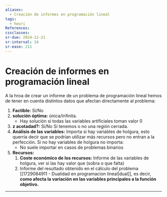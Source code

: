 ```yaml
---
aliases:
  - Creación de informes en programación lineal
tags:
  - heuri
References: 
cssclasses: 
sr-due: 2024-12-21
sr-interval: 14
sr-ease: 211
---
```

# Creación de informes en programación lineal

A la hroa de crear un informe de un problema de programación lineal hemos de tener en cuenta distintos datos que afectan directamente al problema: 

1. **Factible:** Si/No
2. **solución óptima:** única/infinita.
   + Hay solución si todas las variables artificiales toman valor 0
3. **z acotadad?:** Si/No
   Si tenemos o no una región cerrada.
4. **Análisis de las variables:** Importa si hay variables de holgura, esto querría decir que se podrían utilizar más recursos pero no entran a la perfección. Si no hay variables de holgura no importa:
   + No suele importar en casos de problemas binarios
5. **Recursos:**
	  1. **Coste económico de los recursos:**  Informe de las variables de holgura, ver si las hay valor que (sobra o que falta)
	  2. Informe del resultado obtenido en el cálculo del problema [[1729084911 - Dualidad en programacion lineal|dual]], es decir, **como afecta la variación en las variables principales a la función objetivo.**

***

